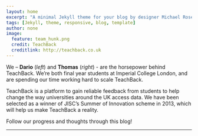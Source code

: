 ```yaml
---
layout: home
excerpt: "A minimal Jekyll theme for your blog by designer Michael Rose."
tags: [Jekyll, theme, responsive, blog, template]
author: none
image:
  feature: team_hunk.png
  credit: TeachBack
  creditlink: http://teachback.co.uk
---
```


We – **Dario** (*left*) and **Thomas** (*right*) - are the horsepower behind TeachBack. We’re both final year students at Imperial College London, and are spending our time working hard to scale TeachBack.

TeachBack is a platform to gain reliable feedback from students to help change the way universities around the UK access data. We have been selected as a winner of JISC’s Summer of Innovation scheme in 2013, which will help us make TeachBack a reality.

Follow our progress and thoughts through this blog!

<hr />